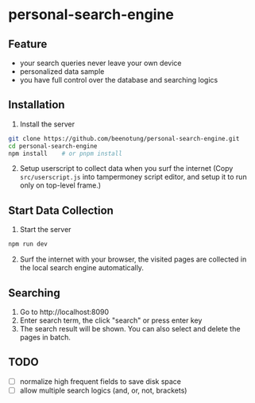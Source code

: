 # personal-search-engine

## Feature
- your search queries never leave your own device
- personalized data sample
- you have full control over the database and searching logics

## Installation
1. Install the server
```bash
git clone https://github.com/beenotung/personal-search-engine.git
cd personal-search-engine
npm install    # or pnpm install
```
2. Setup userscript to collect data when you surf the internet
(Copy `src/userscript.js` into tampermoney script editor, and setup it to run only on top-level frame.)

## Start Data Collection
1. Start the server
```bash
npm run dev
```
2. Surf the internet with your browser, the visited pages are collected in the local search engine automatically.

## Searching
1. Go to http://localhost:8090
2. Enter search term, the click "search" or press enter key
3. The search result will be shown.
You can also select and delete the pages in batch.

## TODO

- [ ] normalize high frequent fields to save disk space
- [ ] allow multiple search logics (and, or, not, brackets)
